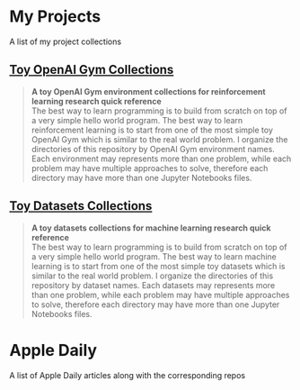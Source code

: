 # My Projects

A list of my project collections  

## [**Toy OpenAI Gym Collections**](https://github.com/quantumsnowball/toy-openai-gym-collections)  
>**A toy OpenAI Gym environment collections for reinforcement learning research quick reference**  
The best way to learn programming is to build from scratch on top of a very simple hello world program. The best way to learn reinforcement learning is to start from one of the most simple toy OpenAI Gym which is similar to the real world problem. I organize the directories of this repository by OpenAI Gym environment names. Each environment may represents more than one problem, while each problem may have multiple approaches to solve, therefore each directory may have more than one Jupyter Notebooks files.

## [**Toy Datasets Collections**](https://github.com/quantumsnowball/toy-datasets-collections)
>**A toy datasets collections for machine learning research quick reference**  
The best way to learn programming is to build from scratch on top of a very simple hello world program. The best way to learn machine learning is to start from one of the most simple toy datasets which is similar to the real world problem. I organize the directories of this repository by dataset names. Each datasets may represents more than one problem, while each problem may have multiple approaches to solve, therefore each directory may have more than one Jupyter Notebooks files.

# Apple Daily
A list of Apple Daily articles along with the corresponding repos
